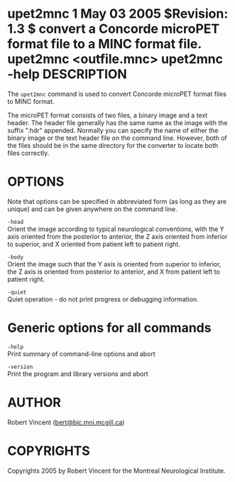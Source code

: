 upet2mnc
1
May 03 2005
$Revision: 1.3 $
convert a Concorde microPET format file to a MINC format file.
upet2mnc
<options>
<infile>
<outfile.mnc>
upet2mnc
-help
DESCRIPTION
===========

The `upet2mnc` command is used to convert Concorde microPET format files to MINC format.

The microPET format consists of two files, a binary image and a text header. The header file generally has the same name as the image with the suffix ".hdr" appended. Normally you can specify the name of either the binary image or the text header file on the command line. However, both of the files should be in the same directory for the converter to locate both files correctly.

OPTIONS
=======

Note that options can be specified in abbreviated form (as long as they are unique) and can be given anywhere on the command line.

`-head`  
Orient the image according to typical neurological conventions, with the Y axis oriented from the posterior to anterior, the Z axis oriented from inferior to superior, and X oriented from patient left to patient right.

`-body`  
Orient the image such that the Y axis is oriented from superior to inferior, the Z axis is oriented from posterior to anterior, and X from patient left to patient right.

`-quiet`  
Quiet operation - do not print progress or debugging information.

Generic options for all commands
================================

`-help`  
Print summary of command-line options and abort

`-version`  
Print the program and library versions and abort

AUTHOR
======

Robert Vincent (bert@bic.mni.mcgill.ca)

COPYRIGHTS
==========

Copyrights 2005 by Robert Vincent for the Montreal Neurological Institute.
